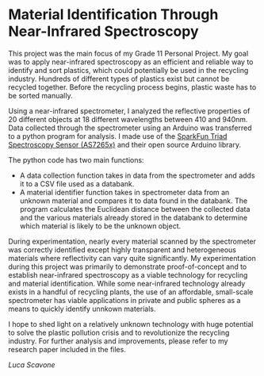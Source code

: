 # Material Identification Through Near-Infrared Spectroscopy

This project was the main focus of my Grade 11 Personal Project. My goal was to apply near-infrared spectroscopy as an efficient and reliable way to identify and sort plastics, which could potentially be used in the recycling industry. Hundreds of different types of plastics exist but cannot be recycled together. Before the recycling process begins, plastic waste has to be sorted manually.

Using a near-infrared spectrometer, I analyzed the reflective properties of 20 different objects at 18 different wavelengths between 410 and 940nm. Data collected through the spectrometer using an Arduino was transferred to a python program for analysis. I made use of the [SparkFun Triad Spectroscopy Sensor (AS7265x)](https://github.com/sparkfun/SparkFun_AS7265x_Arduino_Library) and their open source Arduino library. 

The python code has two main functions:

- A data collection function takes in data from the spectrometer and adds it to a CSV file used as a databank.
- A material identifier function takes in spectrometer data from an unknown material and compares it to data found in the databank. The program calculates the Euclidean distance between the collected data and the various materials already stored in the databank to determine which material is likely to be the unknown object. 

During experimentation, nearly every material scanned by the spectrometer was correctly identified except highly transparent and heterogeneous materials where reflectivity can vary quite significantly. My experimentation during this project was primarily to demonstrate proof-of-concept and to establish near-infrared spectroscopy as a viable technology for recycling and material identification. While some near-infrared technology already exists in a handful of recycling plants, the use of an affordable, small-scale spectrometer has viable applications in private and public spheres as a means to quickly identify unnkown materials.

I hope to shed light on a relatively unknown technology with huge potential to solve the plastic pollution crisis and to revolutionize the recycling industry. For further analysis and improvements, please refer to my research paper included in the files.

_Luca Scavone_
